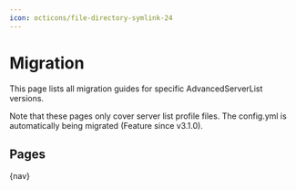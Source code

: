 ```yaml
---
icon: octicons/file-directory-symlink-24
---
```


# Migration

This page lists all migration guides for specific AdvancedServerList versions.

Note that these pages only cover server list profile files. The config.yml is automatically being migrated (Feature since v3.1.0).

## Pages

{nav}